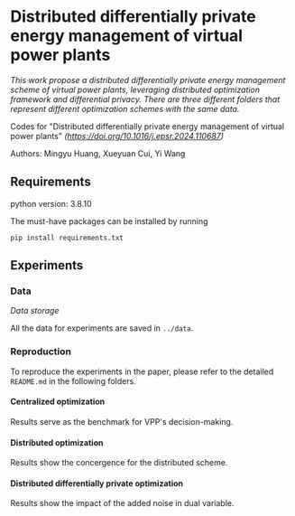 # Distributed differentially private energy management of virtual power plants
*This work propose a distributed differentially private energy management scheme of virtual power plants, leveraging distributed optimization framework and differential privacy. There are three different folders that represent different optimization schemes with the same data.*

Codes for "Distributed differentially private energy management of virtual power plants"
 *(https://doi.org/10.1016/j.epsr.2024.110687)*

Authors: Mingyu Huang, Xueyuan Cui, Yi Wang

## Requirements

python version: 3.8.10

The must-have packages can be installed by running
```
pip install requirements.txt
```
## Experiments
### Data
*Data storage*

All the data for experiments are saved in ```../data```. 

### Reproduction

To reproduce the experiments in the paper, please refer to the detailed ```README.md``` in the following folders.

#### Centralized optimization
Results serve as the benchmark for VPP's decision-making.

#### Distributed optimization
Results show the concergence for the distributed scheme.

#### Distributed differentially private optimization
Results show the impact of the added noise in dual variable.
